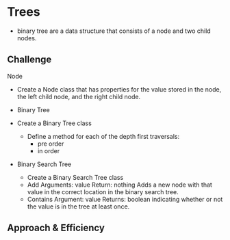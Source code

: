 # Trees

- binary tree are a data structure that consists of a node and two child nodes.

## Challenge

Node

- Create a Node class that has properties for the value stored in the node, the left child node, and the right child node.
- Binary Tree
- Create a Binary Tree class

  - Define a method for each of the depth first traversals:
    - pre order
    - in order

- Binary Search Tree
  - Create a Binary Search Tree class
  - Add
    Arguments: value
    Return: nothing
    Adds a new node with that value in the correct location in the binary search tree.
  - Contains
    Argument: value
    Returns: boolean indicating whether or not the value is in the tree at least once.

## Approach & Efficiency
